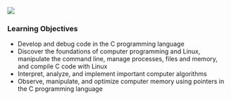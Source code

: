 ![](rsrc/img/img1.gif)
### Learning Objectives

- Develop and debug code in the C programming language
- Discover the foundations of computer programming and Linux, manipulate the command line, manage processes, files and memory, and compile C code with Linux
- Interpret, analyze, and implement important computer algorithms
- Observe, manipulate, and optimize computer memory using pointers in the C programming language
